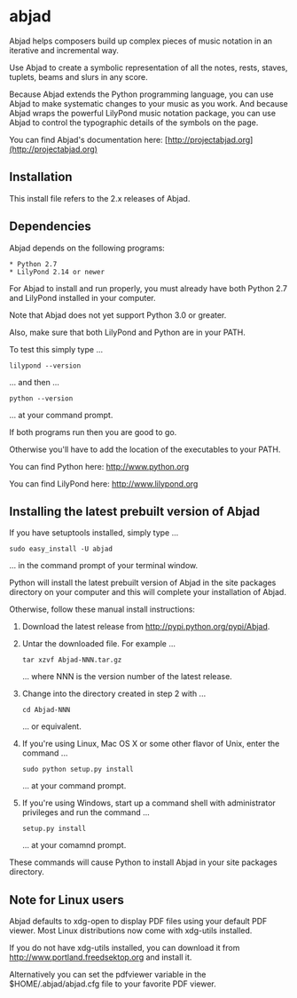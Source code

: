abjad
=====

Abjad helps composers build up complex pieces of music notation in an iterative
and incremental way.

Use Abjad to create a symbolic representation of all the notes, rests, staves,
tuplets, beams and slurs in any score.

Because Abjad extends the Python programming language, you can use Abjad to
make systematic changes to your music as you work. And because Abjad wraps the
powerful LilyPond music notation package, you can use Abjad to control the
typographic details of the symbols on the page.

You can find Abjad's documentation here:
[http://projectabjad.org](http://projectabjad.org)


Installation
------------

This install file refers to the 2.x releases of Abjad.


Dependencies
------------

Abjad depends on the following programs:

    * Python 2.7
    * LilyPond 2.14 or newer

For Abjad to install and run properly, you must already have both Python 2.7
and LilyPond installed in your computer.

Note that Abjad does not yet support Python 3.0 or greater.

Also, make sure that both LilyPond and Python are in your PATH.

To test this simply type ...

    lilypond --version

... and then ...

    python --version

... at your command prompt. 

If both programs run then you are good to go.

Otherwise you'll have to add the location of the executables to your PATH.

You can find Python here: http://www.python.org

You can find LilyPond here: http://www.lilypond.org


Installing the latest prebuilt version of Abjad
-----------------------------------------------

If you have setuptools installed, simply type ...

    sudo easy_install -U abjad

... in the command prompt of your terminal window.

Python will install the latest prebuilt version of Abjad 
in the site packages directory on your computer and 
this will complete your installation of Abjad.

Otherwise, follow these manual install instructions:

1.  Download the latest release from http://pypi.python.org/pypi/Abjad.

2.  Untar the downloaded file. For example ...

        tar xzvf Abjad-NNN.tar.gz
    
    ... where NNN is the version number of the latest release.

3.  Change into the directory created in step 2 with ...

        cd Abjad-NNN

    ... or equivalent.

4.  If you're using Linux, Mac OS X or some other flavor of Unix, 
    enter the command ...

        sudo python setup.py install

    ... at your command prompt.

5.  If you're using Windows, start up a command shell with administrator
    privileges and run the command ...

        setup.py install

    ... at your comamnd prompt.

These commands will cause Python to install Abjad in your site packages
directory.


Note for Linux users
--------------------

Abjad defaults to xdg-open to display PDF files using your default PDF viewer.
Most Linux distributions now come with xdg-utils installed.

If you do not have xdg-utils installed, you can download it from 
http://www.portland.freedsektop.org and install it.

Alternatively you can set the pdfviewer variable in the $HOME/.abjad/abjad.cfg
file to your favorite PDF viewer. 
